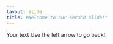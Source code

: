 ```yaml
---
layout: slide
title: #Welcome to our second slide!"
---
```

Your text
Use the left arrow to go back!
